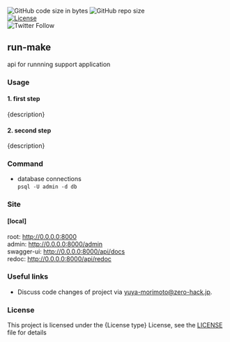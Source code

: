 ![GitHub code size in bytes](https://img.shields.io/github/languages/code-size/zero-hack-org/run-make)
![GitHub repo size](https://img.shields.io/github/repo-size/zero-hack-org/run-make)
<br/>
[![License](https://img.shields.io/badge/License-Apache%202.0-blue.svg)](https://opensource.org/licenses/Apache-2.0)
<br/>
![Twitter Follow](https://img.shields.io/twitter/follow/y_morimoto_dev?style=social)

## run-make

api for runnning support application

### Usage

#### 1. first step

{description}

#### 2. second step

{description}

### Command

- database connections  
   `psql -U admin -d db`

### Site

#### [local]

root: <http://0.0.0.0:8000>  
admin: <http://0.0.0.0:8000/admin>  
swagger-ui: <http://0.0.0.0:8000/api/docs>  
redoc: <http://0.0.0.0:8000/api/redoc>

### Useful links

- Discuss code changes of project via [yuya-morimoto@zero-hack.jp](yuya-morimoto@zero-hack.jp).

### License

This project is licensed under the {License type} License, see the [LICENSE](./LICENSE) file for details
